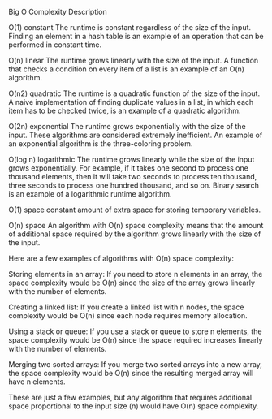 Big O
Complexity
Description

O(1)
constant
The runtime is constant regardless of the size of the input. Finding an element in a hash table is an example of an operation that can be performed in constant time.

O(n)
linear
The runtime grows linearly with the size of the input. A function that checks a condition on every item of a list is an example of an O(n) algorithm.

O(n2)
quadratic
The runtime is a quadratic function of the size of the input. A naive implementation of finding duplicate values in a list, in which each item has to be checked twice, is an example of a quadratic algorithm.

O(2n)
exponential
The runtime grows exponentially with the size of the input. These algorithms are considered extremely inefficient. An example of an exponential algorithm is the three-coloring problem.

O(log n)
logarithmic
The runtime grows linearly while the size of the input grows exponentially. For example, if it takes one second to process one thousand elements, then it will take two seconds to process ten thousand, three seconds to process one hundred thousand, and so on. Binary search is an example of a logarithmic runtime algorithm.

<!-- https://en.wikipedia.org/wiki/Big_O_notation#Orders_of_common_functions -->

O(1) space
constant amount of extra space for storing temporary variables.

O(n) space
An algorithm with O(n) space complexity means that the amount of additional space required by the algorithm grows linearly with the size of the input.

Here are a few examples of algorithms with O(n) space complexity:

Storing elements in an array: If you need to store n elements in an array, the space complexity would be O(n) since the size of the array grows linearly with the number of elements.

Creating a linked list: If you create a linked list with n nodes, the space complexity would be O(n) since each node requires memory allocation.

Using a stack or queue: If you use a stack or queue to store n elements, the space complexity would be O(n) since the space required increases linearly with the number of elements.

Merging two sorted arrays: If you merge two sorted arrays into a new array, the space complexity would be O(n) since the resulting merged array will have n elements.

These are just a few examples, but any algorithm that requires additional space proportional to the input size (n) would have O(n) space complexity.

